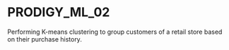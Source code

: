 # PRODIGY_ML_02
Performing K-means clustering to group customers of a retail store based on their purchase history.
